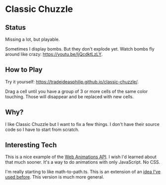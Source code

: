 # Classic Chuzzle

## Status

Missing a lot, but playable.

Sometimes I display bombs.
But they don't explode yet.
Watch bombs fly around like crazy: https://youtu.be/IjQcdktLzLY.

## How to Play

Try it yourself: https://tradeideasphilip.github.io/classic-chuzzle/.

Drag a cell until you have a group of 3 or more cells of the same color touching.
Those will disappear and be replaced with new cells.

## Why?

I like Classic Chuzzle but I want to fix a few things.
I don't have their source code so I have to start from scratch.

## Interesting Tech

This is a nice example of the [Web Animations API](https://developer.mozilla.org/en-US/docs/Web/API/Web_Animations_API).
I wish I'd learned about that much sooner.
It's a way to do animations with only JavaScript.
No CSS.

I'm really starting to like math-to-path.ts.
This is an extension of an [idea I've used before](https://github.com/TradeIdeasPhilip/divide-by-zero/blob/master/src/svg-sine-wave.ts).
This version is much more general.
